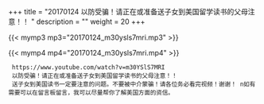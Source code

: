 +++
title = "20170124  以防受骗！请正在或准备送子女到美国留学读书的父母注意！！ "
description = ""
weight = 20
+++

{{< mymp3 mp3="20170124_m30ysls7mri.mp3" >}}

{{< mymp4 mp4="20170124_m30ysls7mri.mp4" >}}

     https://www.youtube.com/watch?v=m30YSlS7MRI 
     以防受骗！请正在或准备送子女到美国留学读书的父母注意！！ 
     送子女到美国读书一定要注意的问题。不要被中介蒙骗！请各位务必看完视频！谢谢！ n如有需要可以在留言板留言，我可以尽量帮你了解美国方面的资信。 
